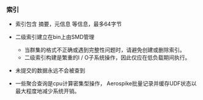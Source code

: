 ### 索引

    
- 索引包含 摘要，元信息 等信息，最多64字节

- 二级索引建立在bin上由SMD管理

  - 当群集的格式不正确或遇到完整性问题时，请避免创建或删除索引。 
  - 二级索引构建是繁重的I / O子系统操作，因此仅应在低负载期间执行。

- 未提交的数据永远不会被查到

- 一些聚合查询是cpu计算密集型操作， Aerospike批量记录并缓存UDF状态以最大程度地减少系统开销。
